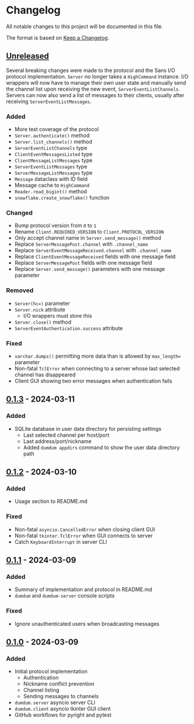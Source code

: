 # Changelog

All notable changes to this project will be documented in this file.

The format is based on [Keep a Changelog](https://keepachangelog.com/en/1.1.0/).

## [Unreleased]

Several breaking changes were made to the protocol and the Sans I/O protocol
implementation. `Server` no longer takes a `HighCommand` instance.
I/O wrappers will now have to manage their own user state and manually
send the channel list upon receiving the new event, `ServerEventListChannels`.
Servers can now also send a list of messages to their clients,
usually after receiving `ServerEventListMessages`.

### Added

- More test coverage of the protocol
- `Server.authenticate()` method
- `Server.list_channels()` method
- `ServerEventListChannels` type
- `ClientEventMessagesListed` type
- `ClientMessageListMessages` type
- `ServerEventListMessages` type
- `ServerMessageListMessages` type
- `Message` dataclass with ID field
- Message cache to `HighCommand`
- `Reader.read_bigint()` method
- `snowflake.create_snowflake()` function

### Changed

- Bump protocol version from `0` to `1`
- Rename `Client.REQUIRED_VERSION` to `Client.PROTOCOL_VERSION`
- Only accept channel name in `Server.send_message()` method
- Replace `ServerMessagePost.channel` with `.channel_name`
- Replace `ServerEventMessageReceived.channel` with `.channel_name`
- Replace `ClientEventMessageReceived` fields with one message field
- Replace `ServerMessagePost` fields with one message field
- Replace `Server.send_message()` parameters with one message parameter

### Removed

- `Server(hc=)` parameter
- `Server.nick` attribute
  - I/O wrappers must store this
- `Server.close()` method
- `ServerEventAuthentication.success` attribute

### Fixed

- `varchar.dumps()` permitting more data than is allowed by `max_length=` parameter
- Non-fatal `TclError` when connecting to a server whose last selected channel
  has disappeared
- Client GUI showing two error messages when authentication fails

## [0.1.3] - 2024-03-11

### Added

- SQLite database in user data directory for persisting settings
  - Last selected channel per host/port
  - Last address/port/nickname
  - Added `dumdum appdirs` command to show the user data directory path

## [0.1.2] - 2024-03-10

### Added

- Usage section to README.md

### Fixed

- Non-fatal `asyncio.CancelledError` when closing client GUI
- Non-fatal `tkinter.TclError` when GUI connects to server
- Catch `KeyboardInterrupt` in server CLI

## [0.1.1] - 2024-03-09

### Added

- Summary of implementation and protocol in README.md
- `dumdum` and `dumdum-server` console scripts

### Fixed

- Ignore unauthenticated users when broadcasting messages

## [0.1.0] - 2024-03-09

### Added

- Initial protocol implementation
  - Authentication
  - Nickname conflict prevention
  - Channel listing
  - Sending messages to channels
- `dumdum.server` asyncio server CLI
- `dumdum.client` asyncio tkinter GUI client
- GitHub workflows for pyright and pytest

[Unreleased]: https://github.com/thegamecracks/dum-dum-irc/compare/v0.1.3...main
[0.1.3]: https://github.com/thegamecracks/dum-dum-irc/compare/v0.1.2...v0.1.3
[0.1.2]: https://github.com/thegamecracks/dum-dum-irc/compare/v0.1.1...v0.1.2
[0.1.1]: https://github.com/thegamecracks/dum-dum-irc/compare/v0.1.0...v0.1.1
[0.1.0]: https://github.com/thegamecracks/dum-dum-irc/releases/tag/v0.1.0
